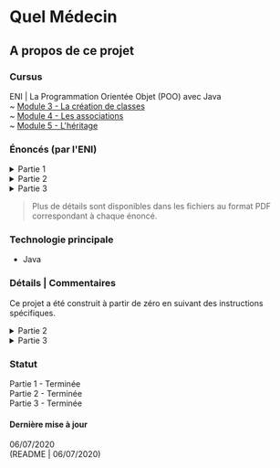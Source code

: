 # Quel Médecin

## A propos de ce projet

### Cursus
ENI | La Programmation Orientée Objet (POO) avec Java  
~ [Module 3 - La création de classes](https://github.com/Dyrits/QUEL-MEDECIN/blob/master/Module%2003%20-%20Enonc%C3%A9%20TP%20-%20Quel%20m%C3%A9decin%20-%20partie%201.pdf)  
~ [Module 4 - Les associations](https://github.com/Dyrits/QUEL-MEDECIN/blob/master/Module%2004%20-%20Enonc%C3%A9%20TP%20-%20Quel%20m%C3%A9decin%20-%20partie%202.pdf)  
~ [Module 5 - L'héritage](https://github.com/Dyrits/QUEL-MEDECIN/blob/master/Module%2005%20-%20Enonc%C3%A9%20TP%20-%20Quel%20m%C3%A9decin%20-%20partie%203.pdf)

### Énoncés (par l'ENI)

<details markdown="block">
<summary>Partie 1</summary>  

Le projet représente la gestion d'une application de prise de rendez-vous d'un cabinet
médical. Pour commencer notre projet se limite aux classes Patient , MedecinGeneraliste
et Adresse
- Créer le package fr.eni.ecole.quelMedecin.test qui contiendra les fichiers de tests.
- Créer le package fr.eni.ecolequelMedecin.bo qui contiendra les classes à créer.

</details>

<details markdown="block">
<summary>Partie 2</summary>  

Ce TP est la suite de l application de prise de rendez-vous d'un cabinet médical.
Dans cette itération, nos instances vont pouvoir interagir entre elles par associations.
- Reprendre le projet QuelMedecin.

</details>

<details markdown="block">
<summary>Partie 3</summary>  

Ce TP est la suite et la fin de l' 'application de prise de rendez-vous d'un cabinet médical.
Dans cette itération, nous ajoutons la notion de classe d'héritage
- Reprendre le projet QuelMedecin

</details>

> Plus de détails sont disponibles dans les fichiers au format PDF correspondant à chaque énoncé.

### Technologie principale
- Java

### Détails | Commentaires
Ce projet a été construit à partir de zéro en suivant des instructions spécifiques.

<details markdown="block">
<summary>Partie 2</summary> 

Les fichiers TestAssoAdresse.java, TestCreneau.java et TestRDV.java ont été fournis avec l'énoncé de la deuxième partie. Ils ont été légèrement modifiés afin de correspndre à l'architecture des classes.
 
Les précédents fichiers de test n'étant plus à jour ont été commentés.

</details>

<details markdown="block">
<summary>Partie 3</summary> 

Les fichiers TestPersonnes.java et TestSpecialistes.java ont été fournis avec l'énoncé de la troisième partie. Ils ont été légèrement modifiés afin de correspndre à l'architecture des classes.  
Au-delà des instructions spécifiées, une classe abstraite `Medecin` a été créée en tant que parent des classe `MedecinGeneraliste` et `MedecinSpecialiste`.
 
</details>

### Statut
Partie 1 - Terminée  
Partie 2 - Terminée  
Partie 3 - Terminée

#### Dernière mise à jour
06/07/2020  
(README | 06/07/2020)